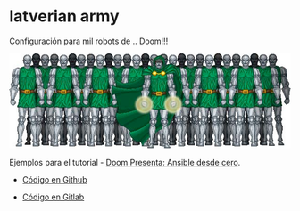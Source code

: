# latverian army

Configuración para mil robots de .. Doom!!!

![Latverian Army](img/latverian_army.png)

Ejemplos para el tutorial - [Doom Presenta: Ansible desde cero](https://geekl0g.wordpress.com/tag/ansible-desde-cero/).

- [Código en Github](https://github.com/geek-log/latverian-army)

- [Código en Gitlab](https://gitlab.com/geek.log/latverian-army)